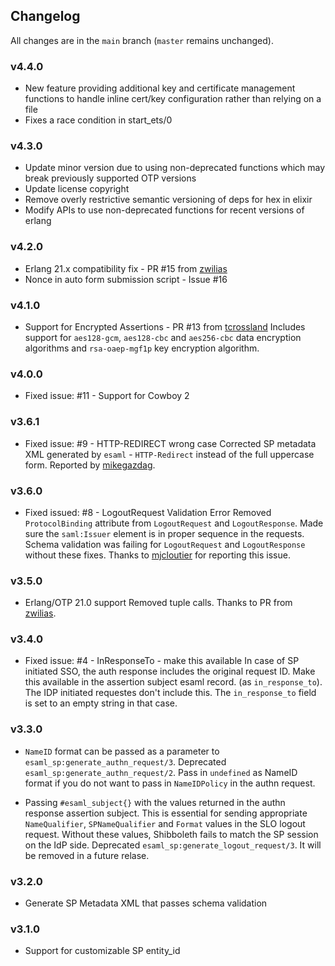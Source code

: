 ## Changelog

All changes are in the `main` branch (`master` remains unchanged).

### v4.4.0
+   New feature providing additional key and certificate management functions to handle inline cert/key configuration rather than relying on a file
+   Fixes a race condition in start_ets/0

### v4.3.0
+   Update minor version due to using non-deprecated functions which may break previously supported OTP versions
+   Update license copyright
+   Remove overly restrictive semantic versioning of deps for hex in elixir
+   Modify APIs to use non-deprecated functions for recent versions of erlang

### v4.2.0

+   Erlang 21.x compatibility fix - PR #15 from [zwilias](https://github.com/zwilias)
+   Nonce in auto form submission script - Issue #16

### v4.1.0

+   Support for Encrypted Assertions - PR #13 from [tcrossland](https://github.com/tcrossland)
    Includes support for `aes128-gcm`, `aes128-cbc` and `aes256-cbc` data encryption algorithms
    and `rsa-oaep-mgf1p` key encryption algorithm.

### v4.0.0

+   Fixed issue: #11 - Support for Cowboy 2
    
### v3.6.1

+   Fixed issue: #9 - HTTP-REDIRECT wrong case
    Corrected SP metadata XML generated by `esaml` - `HTTP-Redirect` instead of
    the full uppercase form. Reported by [mikegazdag](https://github.com/mikegazdag).

### v3.6.0

+   Fixed issued: #8 - LogoutRequest Validation Error
    Removed `ProtocolBinding` attribute from `LogoutRequest` and `LogoutResponse`.
    Made sure the `saml:Issuer` element is in proper sequence in the requests.
    Schema validation was failing for `LogoutRequest` and `LogoutResponse` without
    these fixes. Thanks to [mjcloutier](https://github.com/mjcloutier) for reporting
    this issue.

### v3.5.0

+   Erlang/OTP 21.0 support
    Removed tuple calls. Thanks to PR from [zwilias](https://github.com/zwilias).

### v3.4.0

+   Fixed issue: #4 - InResponseTo - make this available
    In case of SP initiated SSO, the auth response includes the original
    request ID. Make this available in the assertion subject esaml record.
    (as `in_response_to`). The IDP initiated requestes don't include this.
    The `in_response_to` field is set to an empty string in that case.

### v3.3.0

+   `NameID` format can be passed as a parameter to `esaml_sp:generate_authn_request/3`.
    Deprecated `esaml_sp:generate_authn_request/2`. Pass in `undefined` as NameID format
    if you do not want to pass in `NameIDPolicy` in the authn request.

+   Passing `#esaml_subject{}` with the values returned in the authn response
    assertion subject. This is essential for sending appropriate `NameQualifier`,
    `SPNameQualifier` and `Format` values in the SLO logout request. Without these
    values, Shibboleth fails to match the SP session on the IdP side. Deprecated
    `esaml_sp:generate_logout_request/3`. It will be removed in a future relase.

### v3.2.0

+   Generate SP Metadata XML that passes schema validation

### v3.1.0

+   Support for customizable SP entity_id
